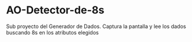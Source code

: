 AO-Detector-de-8s
=================

Sub proyecto del Generador de Dados. Captura la pantalla y lee los dados buscando 8s en los atributos elegidos
